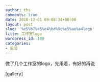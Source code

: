 ```yaml
---
author: ths
comments: true
date: 2010-12-01 09:08:34+00:00
layout: post
slug: '%e5%b7%a5%e4%bd%9c%e5%ae%a4logo'
title: 工作室logo
wordpress_id: 189
categories:
- 生活
---
```


做了几个工作室的logo，先用着，有好的再说





[gallery]




